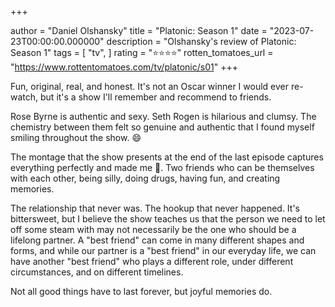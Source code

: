 +++

author = "Daniel Olshansky"
title = "Platonic: Season 1"
date = "2023-07-23T00:00:00.000000"
description = "Olshansky's review of Platonic: Season 1"
tags = [
    "tv",
]
rating = "⭐⭐⭐⭐"
rotten_tomatoes_url = "https://www.rottentomatoes.com/tv/platonic/s01"
+++

Fun, original, real, and honest. It's not an Oscar winner I would ever re-watch, but it's a show I'll remember and recommend to friends.

Rose Byrne is authentic and sexy. Seth Rogen is hilarious and clumsy. The chemistry between them felt so genuine and authentic that I found myself smiling throughout the show. 😄

The montage that the show presents at the end of the last episode captures everything perfectly and made me 🥹. Two friends who can be themselves with each other, being silly, doing drugs, having fun, and creating memories.

The relationship that never was. The hookup that never happened. It's bittersweet, but I believe the show teaches us that the person we need to let off some steam with may not necessarily be the one who should be a lifelong partner. A "best friend" can come in many different shapes and forms, and while our partner is a "best friend" in our everyday life, we can have another "best friend" who plays a different role, under different circumstances, and on different timelines.

Not all good things have to last forever, but joyful memories do.

